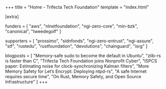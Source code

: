 +++
title = "Home - Trifecta Tech Foundation"
template = "index.html"

[extra]

funders = [
    "aws",
    "nlnetfoundation",
    "ngi-zero-core",
    "min-bzk",
    "canonical",
    "tweedegolf"
]

supporters = [
    "prossimo",
    "sidnfonds",
    "ngi-zero-entrust",
    "ngi-assure",
    "stf",
    "rustedu",
    "rustfoundation",
    "devolutions",
    "chainguard",
    "isrg"
]

blogposts = [
    "Memory-safe sudo to become the default in Ubuntu",
    "zlib-rs is faster than C",
    "Trifecta Tech Foundation joins Nonprofit Cyber",
    "ISPCS paper: Estimating noise for clock-synchronizing Kalman filters",
    "More Memory Safety for Let’s Encrypt: Deploying ntpd-rs",
    "A safe Internet requires secure time",
    "On Rust, Memory Safety, and Open Source Infrastructure"
]
+++